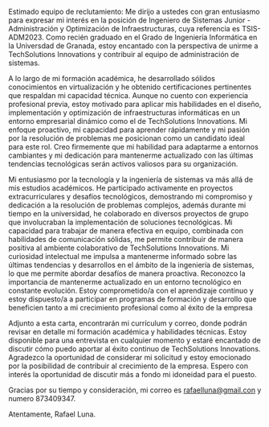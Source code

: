 Estimado equipo de reclutamiento:
Me dirijo a ustedes con gran entusiasmo para expresar mi interés en la posición de Ingeniero de Sistemas Junior - Administración y Optimización de Infraestructuras, cuya referencia es TSIS-ADM2023. 
Como recién graduado en el Grado de Ingeniería Informática en la Universdad de Granada, estoy encantado con la perspectiva de unirme a TechSolutions Innovations y contribuir al equipo de administración de sistemas.

A lo largo de mi formación académica, he desarrollado sólidos conocimientos en virtualización y he obtenido certificaciones pertinentes que respaldan mi capacidad técnica. Aunque no cuento con experiencia profesional previa, 
estoy motivado para aplicar mis habilidades en el diseño, implementación y optimización de infraestructuras informáticas en un entorno empresarial dinámico como el de TechSolutions Innovations.
Mi enfoque proactivo, mi capacidad para aprender rápidamente y mi pasión por la resolución de problemas me posicionan como un candidato ideal para este rol. Creo firmemente que mi habilidad para adaptarme a entornos 
cambiantes y mi dedicación para mantenerme actualizado con las últimas tendencias tecnológicas serán activos valiosos para su organización.

Mi entusiasmo por la tecnología y la ingeniería de sistemas va más allá de mis estudios académicos. He participado activamente en proyectos extracurriculares y desafíos tecnológicos, demostrando mi compromiso y dedicación a 
la resolución de problemas complejos, además durante mi tiempo en la universidad, he colaborado en diversos proyectos de grupo que involucraban la implementación de soluciones tecnológicas. Mi capacidad para trabajar de manera
efectiva en equipo, combinada con habilidades de comunicación sólidas, me permite contribuir de manera positiva al ambiente colaborativo de TechSolutions Innovations.
Mi curiosidad intelectual me impulsa a mantenerme informado sobre las últimas tendencias y desarrollos en el ámbito de la ingeniería de sistemas, lo que me permite abordar desafíos de manera proactiva.
Reconozco la importancia de mantenerme actualizado en un entorno tecnológico en constante evolución. Estoy comprometido/a con el aprendizaje continuo y estoy dispuesto/a a participar en programas de formación y desarrollo que beneficien tanto a mi crecimiento profesional como al éxito de la empresa

Adjunto a esta carta, encontrarán mi currículum y correo, donde podrán revisar en detalle mi formación académica y habilidades técnicas. Estoy disponible para una entrevista en cualquier momento y estaré encantado de discutir cómo 
puedo aportar al éxito continuo de TechSolutions Innovations.
Agradezco la oportunidad de considerar mi solicitud y estoy emocionado por la posibilidad de contribuir al crecimiento de la empresa. Espero con interés la oportunidad de discutir más a fondo mi idoneidad para el puesto.

Gracias por su tiempo y consideración, mi correo es rafaelluna@gmail.con y numero 873409347.

Atentamente, Rafael Luna.
